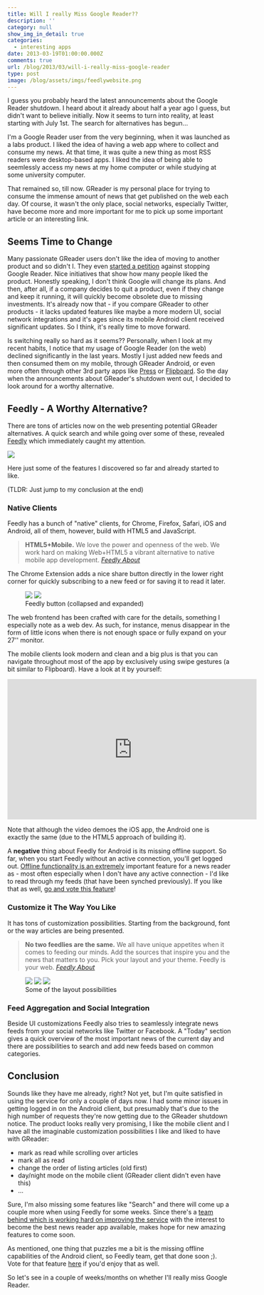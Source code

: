 ```yaml
---
title: Will I really Miss Google Reader??
description: ''
category: null
show_img_in_detail: true
categories:
  - interesting apps
date: 2013-03-19T01:00:00.000Z
comments: true
url: /blog/2013/03/will-i-really-miss-google-reader
type: post
image: /blog/assets/imgs/feedlywebsite.png
---
```


I guess you probably heard the latest announcements about the Google Reader shutdown. I heard about it already about half a year ago I guess, but didn't want to believe initially. Now it seems to turn into reality, at least starting with July 1st. The search for alternatives has begun…

I'm a Google Reader user from the very beginning, when it was launched as a labs product. I liked the idea of having a web app where to collect and consume my news. At that time, it was quite a new thing as most RSS readers were desktop-based apps. I liked the idea of being able to seemlessly access my news at my home computer or while studying at some university computer. 

That remained so, till now. GReader is my personal place for trying to consume the immense amount of news that get published on the web each day. Of course, it wasn't the only place, social networks, especially Twitter, have become more and more important for me to pick up some important article or an interesting link.

## Seems Time to Change

Many passionate GReader users don't like the idea of moving to another product and so didn't I. They even [started a petition](https://www.change.org/petitions/google-keep-google-reader-running?utm_campaign=share_button_action_box&utm_medium=facebook&utm_source=share_petition) against stopping Google Reader. Nice initiatives that show how many people liked the product. Honestly speaking, I don't think Google will change its plans. And then, after all, if a company decides to quit a product, even if they change and keep it running, it will quickly become obsolete due to missing investments. It's already now that - if you compare GReader to other products - it lacks updated features like maybe a more modern UI, social network integrations and it's ages since its mobile Android client received significant updates. So I think, it's really time to move forward.

Is switching really so hard as it seems?? Personally, when I look at my recent habits, I notice that my usage of Google Reader (on the web) declined significantly in the last years. Mostly I just added new feeds and then consumed them on my mobile, through GReader Android, or even more often through other 3rd party apps like [Press](https://play.google.com/store/apps/details?id=com.twentyfivesquares.press) or [Flipboard](https://play.google.com/store/apps/details?id=flipboard.app). So the day when the announcements about GReader's shutdown went out, I decided to look around for a worthy alternative.

## Feedly - A Worthy Alternative?

There are tons of articles now on the web presenting potential GReader alternatives. A quick search and while going over some of these, revealed [Feedly](http://feedly.com) which immediately caught my attention.

![](/blog/assets/imgs/feedlywebsite.png)

Here just some of the features I discovered so far and already started to like.

(TLDR: Just jump to my conclusion at the end)

### Native Clients

Feedly has a bunch of "native" clients, for Chrome, Firefox, Safari, iOS and Android, all of them, however, build with HTML5 and JavaScript.

> **HTML5+Mobile.** We love the power and openness of the web. We work hard on making Web+HTML5 a vibrant alternative to native mobile app development. <cite><a href="http://feedly.com/about.html">Feedly About</a></cite>

The Chrome Extension adds a nice share button directly in the lower right corner for quickly subscribing to a new feed or for saving it to read it later.

<figure class="image--medium">
	<img src="/blog/assets/imgs/feedlybutton.png" />
	<img src="/blog/assets/imgs/feedlybutton_expanded.png" />
	<figcaption>Feedly button (collapsed and expanded)</figcaption>
</figure>

The web frontend has been crafted with care for the details, something I especially note as a web dev. As such, for instance, menus disappear in the form of little icons when there is not enough space or fully expand on your 27'' monitor.

The mobile clients look modern and clean and a big plus is that you can navigate throughout most of the app by exclusively using swipe gestures (a bit similar to Flipboard). Have a look at it by yourself:

<iframe width="560" height="315" src="http://www.youtube.com/embed/o0op66h-r6k" frameborder="0" allowfullscreen="allowfullscreen"> </iframe>

Note that although the video demoes the iOS app, the Android one is exactly the same (due to the HTML5 approach of building it).

A **negative** thing about Feedly for Android is its missing offline support. So far, when you start Feedly without an active connection, you'll get logged out. [Offline functionality is an extremely](https://getsatisfaction.com/feedly/topics/can_feedly_be_viewed_offline) important feature for a news reader as - most often especially when I don't have any active connection - I'd like to read through my feeds (that have been synched previously). If you like that as well, [go and vote this feature](https://getsatisfaction.com/feedly/topics/offline_support_for_mobile)!

### Customize it The Way You Like

It has tons of customization possibilities. Starting from the background, font or the way articles are being presented.

> **No two feedlies are the same.** We all have unique appetites when it comes to feeding our minds. Add the sources that inspire you and the news that matters to you. Pick your layout and your theme. Feedly is your web. <cite><a href="http://feedly.com/about.html">Feedly About</a></cite>

<figure class="image--medium">
	<img src="/blog/assets/imgs/feedly_cust1.png" />
	<img src="/blog/assets/imgs/feedly_cust2.png" />
	<img src="/blog/assets/imgs/feedly_cust3.png" />
	<figcaption>Some of the layout possibilities</figcaption>
</figure>

### Feed Aggregation and Social Integration

Beside UI customizations Feedly also tries to seamlessly integrate news feeds from your social networks like Twitter or Facebook. A "Today" section gives a quick overview of the most important news of the current day and there are possibilities to search and add new feeds based on common categories.

## Conclusion

Sounds like they have me already, right? Not yet, but I'm quite satisfied in using the service for only a couple of days now. I had some minor issues in getting logged in on the Android client, but presumably that's due to the high number of requests they're now getting due to the GReader shutdown notice. The product looks really very promising, I like the mobile client and I have all the imaginable customization possibilities I like and liked to have with GReader:

- mark as read while scrolling over articles
- mark all as read
- change the order of listing articles (old first)
- day/night mode on the mobile client (GReader client didn't even have this)
- ...

Sure, I'm also missing some features like "Search" and there will come up a couple more when using Feedly for some weeks. Since there's a [team behind which is working hard on improving the service](http://blog.feedly.com/) with the interest to become the best news reader app available, makes hope for new amazing features to come soon.

As mentioned, one thing that puzzles me a bit is the missing offline capabilities of the Android client, so Feedly team, get that done soon ;). Vote for that feature [here](https://getsatisfaction.com/feedly/topics/offline_support_for_mobile) if you'd enjoy that as well.

So let's see in a couple of weeks/months on whether I'll really miss Google Reader.
